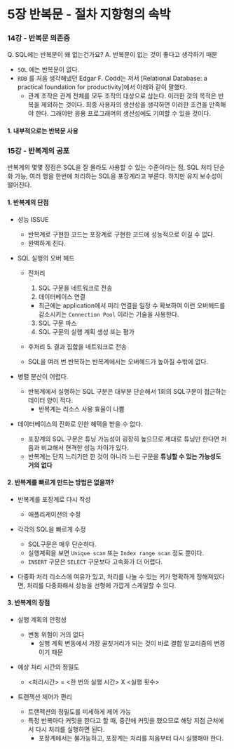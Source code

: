 # 5장 반복문 - 절차 지향형의 속박

### 14강 - 반복문 의존증

Q. SQL에는 반복문이 왜 없는건가요?
A. 반복문이 없는 것이 좋다고 생각하기 때문
- `SQL` 에는 반복문이 없다.
- `RDB` 를 처음 생각해냈던 Edgar F. Codd는 저서 [Relational Database: a practical foundation for productivity]에서 아래와 같이 말했다.
  - 관계 조작은 관계 전체를 모두 조작의 대상으로 삼는다. 이러한 것의 목적은 반복을 제외하는 것이다. 최종 사용자의 생산성을 생각하면 이러한 조건을 만족해야 한다. 그래야만 응용 프로그래머의 생산성에도 기여할 수 있을 것이다.

#### 1. 내부적으로는 반복문 사용


### 15강 - 반복계의 공포

반복계의 몇몇 장점은 SQL을 잘 몰라도 사용할 수 있는 수준이라는 점, SQL 처리 단순화 가능, 여러 행을 한번에 처리하는 SQL을 포장계라고 부른다. 하지만 유지 보수성이 떨어진다.

#### 1. 반복계의 단점
- 성능 ISSUE
  - 반복계로 구현한 코드는 포장계로 구현한 코드에 성능적으로 이길 수 없다.
  - 완벽하게 진다.
- SQL 실행의 오버 헤드
  - 전처리
    1. SQL 구문을 네트워크로 전송
    2. 데이터베이스 연결
      - 최근에는 application에서 미리 연결을 일정 수 확보하여 이런 오버헤드를 감소시키는 `Connection Pool` 이라는 기술을 사용한다.
    3. SQL 구문 파스
    4. SQL 구문의 실행 계획 생성 또는 평가
  - 후처리
    5. 결과 집합을 네트워크로 전송

  - SQL을 여러 번 반복하는 반복계에서는 오버헤드가 높아질 수밖에 없다.

- 병렬 분산이 어렵다.
  - 반복계에서 실행하는 SQL 구분은 대부분 단순해서 1회의 SQL구문이 접근하는 데이터 양이 적다.
    - 반복계는 리소스 사용 효율이 나쁨

- 데이터베이스의 진화로 인한 혜택을 받을 수 없다.
  - 포장계의 SQL 구문은 튜닝 가능성이 굉장히 높으므로 제대로 튜닝만 한다면 처음과 비교해서 현격한 성능 차이가 있다.
  - 반복계는 단지 느리기만 한 것이 아니라 느린 구문을 **튜닝할 수 있는 가능성도 거의 없다**

#### 2. 반복계를 빠르게 만드는 방법은 없을까?

- 반복계를 포장계로 다시 작성
  - 애플리케이션의 수정

- 각각의 SQL을 빠르게 수정
  - SQL구문은 매우 단순하다.
  - 실행계획을 보면 `Unique scan` 또는 `Index range scan` 정도 뿐이다.
  - `INSERT` 구문은 `SELECT` 구문보다 고속화가 더 어렵다.

- 다중화 처리
리소스에 여유가 있고, 처리를 나눌 수 있는 키가 명확하게 정해져있다면, 처리를 다중화해서 성능을 선형에 가깝게 스케일할 수 있다.

#### 3. 반복계의 장점
- 실행 계획의 안정성
  - 변동 위험이 거의 없다
    - 실행 계획 변동에서 가장 골칫거리가 되는 것이 바로 결합 알고리즘의 변경이기 때문

- 예상 처리 시간의 정밀도
  - <처리시간> = <한 번의 실행 시간> X <실행 횟수>

- 트랜젝션 제어가 편리
  - 트랜젝션의 정밀도를 미세하게 제어 가능
  - 특정 반복마다 커밋을 한다고 할 때, 중간에 커밋을 했으므로 해당 지점 근처에서 다시 처리를 실행하면 된다.
    - 포장계에서는 불가능하고, 포장계는 처리를 처음부터 다시 실행해야 한다.

